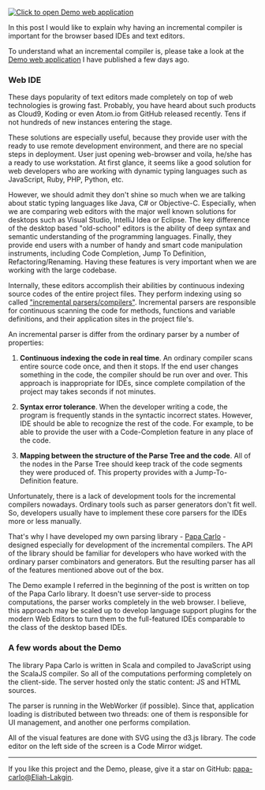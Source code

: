 [![Click to open Demo web application](http://i.imgur.com/XGSswoh.png?1)](/projects/papa-carlo/demo/)

In this post I would like to explain why having an incremental compiler is
important for the browser based IDEs and text editors.

To understand what an incremental compiler is, please take a look at the
[Demo web application](/projects/papa-carlo/demo/) I have published a few days
ago.

### Web IDE

These days popularity of text editors made completely on top of web
technologies is growing fast. Probably, you have heard about such products as
Cloud9, Koding or even Atom.io from GitHub released recently. Tens if not
hundreds of new instances entering the stage.

These solutions are especially useful, because they provide user with the ready
to use remote development environment, and there are no special steps in
deployment. User just opening web-browser and voila, he/she has a ready to use
workstation. At first glance, it seems like a good solution for web developers
who are working with dynamic typing languages such as JavaScript, Ruby, PHP,
Python, etc.

However, we should admit they don't shine so much when we are talking about
static typing languages like Java, C# or Objective-C. Especially, when we are
comparing web editors with the major well known solutions for desktops such as
Visual Studio, IntelliJ Idea or Eclipse. The key difference of the desktop based 
"old-school" editors is the ability of deep syntax and semantic understanding of
the programming languages. Finally, they provide end users with a number of
handy and smart code manipulation instruments, including Code Completion,
Jump To Definition, Refactoring/Renaming. Having these features is very
important when we are working with the large codebase.

Internally, these editors accomplish their abilities by continuous indexing
source codes of the entire project files. They perform indexing using so called
["incremental parsers/compilers"](http://en.wikipedia.org/wiki/Incremental_compiler#Definition).
Incremental parsers are responsible for continuous scanning the code for
methods, functions and variable definitions, and their application sites in the
project file's.

An incremental parser is differ from the ordinary parser by a number of
properties:

1. **Continuous indexing the code in real time**. An ordinary compiler scans
entire source code once, and then it stops. If the end user changes something in
the code, the compiler should be run over and over. This approach is
inappropriate for IDEs, since complete compilation of the project may takes
seconds if not minutes.

2. **Syntax error tolerance**. When the developer writing a code, the program is
frequently stands in the syntactic incorrect states. However, IDE should be able
to recognize the rest of the code. For example, to be able to provide the user
with a Code-Completion feature in any place of the code.

3. **Mapping between the structure of the Parse Tree and the code**. All of the
nodes in the Parse Tree should keep track of the code segments they were
produced of. This property provides with a Jump-To-Definition feature.

Unfortunately, there is a lack of development tools for the incremental
compilers nowadays. Ordinary tools such as parser generators don't fit well. So,
developers usually have to implement these core parsers for the IDEs more or
less manually.

That's why I have developed my own parsing library -
[Papa Carlo](/projects/papa-carlo/) - designed especially for development of the
incremental compilers. The API of the library should be familiar for
developers who have worked with the ordinary parser combinators and generators.
But the resulting parser has all of the features mentioned above out of the box.

The Demo example I referred in the beginning of the post is written on top of
the Papa Carlo library. It doesn't use server-side to process computations,
the parser works completely in the web browser. I believe, this approach may
be scaled up to develop language support plugins for the modern Web Editors to
turn them to the full-featured IDEs comparable to the class of the desktop based
IDEs.

### A few words about the Demo

The library Papa Carlo is written in Scala and compiled to JavaScript using
the ScalaJS compiler. So all of the computations performing completely on the
client-side. The server hosted only the static content: JS and HTML sources.

The parser is running in the WebWorker (if possible). Since that, application
loading is distributed between two threads: one of them is responsible for UI
management, and another one performs compilation.

All of the visual features are done with SVG using the d3.js library. The code
editor on the left side of the screen is a Code Mirror widget.

---

If you like this project and the Demo, please, give it a star on GitHub:
[papa-carlo@Eliah-Lakgin](https://github.com/Eliah-Lakhin/papa-carlo).

